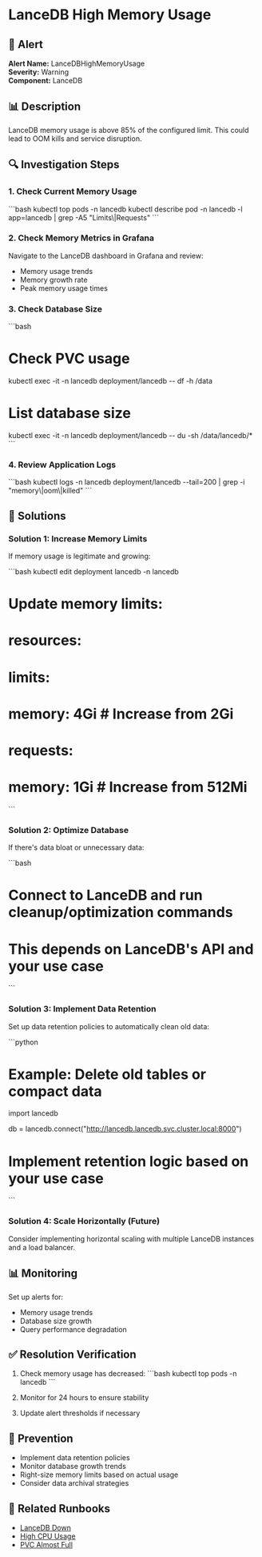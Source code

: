 # LanceDB High Memory Usage

## 🚨 Alert

**Alert Name:** LanceDBHighMemoryUsage  
**Severity:** Warning  
**Component:** LanceDB

## 📊 Description

LanceDB memory usage is above 85% of the configured limit. This could lead to OOM kills and service disruption.

## 🔍 Investigation Steps

### 1. Check Current Memory Usage

\`\`\`bash
kubectl top pods -n lancedb
kubectl describe pod -n lancedb -l app=lancedb | grep -A5 "Limits\\|Requests"
\`\`\`

### 2. Check Memory Metrics in Grafana

Navigate to the LanceDB dashboard in Grafana and review:
- Memory usage trends
- Memory growth rate
- Peak memory usage times

### 3. Check Database Size

\`\`\`bash
# Check PVC usage
kubectl exec -it -n lancedb deployment/lancedb -- df -h /data

# List database size
kubectl exec -it -n lancedb deployment/lancedb -- du -sh /data/lancedb/*
\`\`\`

### 4. Review Application Logs

\`\`\`bash
kubectl logs -n lancedb deployment/lancedb --tail=200 | grep -i "memory\\|oom\\|killed"
\`\`\`

## 🔧 Solutions

### Solution 1: Increase Memory Limits

If memory usage is legitimate and growing:

\`\`\`bash
kubectl edit deployment lancedb -n lancedb

# Update memory limits:
# resources:
#   limits:
#     memory: 4Gi  # Increase from 2Gi
#   requests:
#     memory: 1Gi  # Increase from 512Mi
\`\`\`

### Solution 2: Optimize Database

If there's data bloat or unnecessary data:

\`\`\`bash
# Connect to LanceDB and run cleanup/optimization commands
# This depends on LanceDB's API and your use case
\`\`\`

### Solution 3: Implement Data Retention

Set up data retention policies to automatically clean old data:

\`\`\`python
# Example: Delete old tables or compact data
import lancedb

db = lancedb.connect("http://lancedb.lancedb.svc.cluster.local:8000")
# Implement retention logic based on your use case
\`\`\`

### Solution 4: Scale Horizontally (Future)

Consider implementing horizontal scaling with multiple LanceDB instances and a load balancer.

## 📊 Monitoring

Set up alerts for:
- Memory usage trends
- Database size growth
- Query performance degradation

## ✅ Resolution Verification

1. Check memory usage has decreased:
   \`\`\`bash
   kubectl top pods -n lancedb
   \`\`\`

2. Monitor for 24 hours to ensure stability

3. Update alert thresholds if necessary

## 📝 Prevention

- Implement data retention policies
- Monitor database growth trends
- Right-size memory limits based on actual usage
- Consider data archival strategies

## 🔗 Related Runbooks

- [LanceDB Down](./lancedb-down.md)
- [High CPU Usage](./high-cpu-usage.md)
- [PVC Almost Full](./pvc-almost-full.md)

